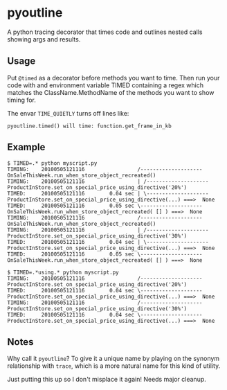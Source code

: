 # pyoutline

A python tracing decorator that times code and outlines nested calls showing args and results.

## Usage

Put ``@timed`` as a decorator before methods you want to time.
Then run your code with and environment variable TIMED containing
a regex which matches the ClassName.MethodName of the methods you
want to show timing for.  

The envar ``TIME_QUIETLY`` turns off lines like:

    pyoutline.timed() will time: function.get_frame_in_kb


## Example

    $ TIMED=.* python myscript.py
    TIMING:    20100505121116                 /-------------------- OnSaleThisWeek.run_when_store_object_recreated()
    TIMING:    20100505121116                 | /-------------------- ProductInStore.set_on_special_price_using_directive('20%')
    TIMED:     20100505121116        0.04 sec | \-------------------- ProductInStore.set_on_special_price_using_directive(...) ===>  None
    TIMED:     20100505121116        0.05 sec \-------------------- OnSaleThisWeek.run_when_store_object_recreated( [] ) ===>  None
    TIMING:    20100505121116                 /-------------------- OnSaleThisWeek.run_when_store_object_recreated()
    TIMING:    20100505121116                 | /-------------------- ProductInStore.set_on_special_price_using_directive('30%')
    TIMED:     20100505121116        0.04 sec | \-------------------- ProductInStore.set_on_special_price_using_directive(...) ===>  None
    TIMED:     20100505121116        0.05 sec \-------------------- OnSaleThisWeek.run_when_store_object_recreated( [] ) ===>  None

    $ TIMED=.*using.* python myscript.py
    TIMING:    20100505121116                 /-------------------- ProductInStore.set_on_special_price_using_directive('20%')
    TIMED:     20100505121116        0.04 sec \-------------------- ProductInStore.set_on_special_price_using_directive(...) ===>  None
    TIMING:    20100505121116                 /-------------------- ProductInStore.set_on_special_price_using_directive('30%')
    TIMED:     20100505121116        0.04 sec \-------------------- ProductInStore.set_on_special_price_using_directive(...) ===>  None

## Notes

Why call it ``pyoutline``?  To give it a unique name by playing on the synonym relationship 
with ``trace``, which is a more natural name for this kind of utility.

Just putting this up so I don't misplace it again!  Needs major cleanup.
